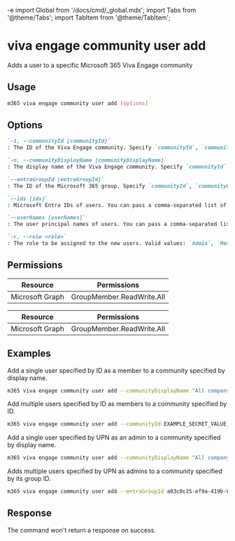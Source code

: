 -e <!-- DISCLAIMER: All secrets, passwords, and sensitive values in this document are examples only and not real credentials. -->
import Global from '/docs/cmd/_global.mdx';
import Tabs from '@theme/Tabs';
import TabItem from '@theme/TabItem';

# viva engage community user add

Adds a user to a specific Microsoft 365 Viva Engage community

## Usage

```sh
m365 viva engage community user add [options]
```

## Options

```md definition-list
`-i, --communityId [communityId]`
: The ID of the Viva Engage community. Specify `communityId`, `communityDisplayName` or `entraGroupId`.

`-n, --communityDisplayName [communityDisplayName]`
: The display name of the Viva Engage community. Specify `communityId`, `communityDisplayName` or `entraGroupId`.

`--entraGroupId [entraGroupId]`
: The ID of the Microsoft 365 group. Specify `communityId`, `communityDisplayName` or `entraGroupId`.

`--ids [ids]`
: Microsoft Entra IDs of users. You can pass a comma-separated list of multiple IDs. Specify either `ids` or `userNames` but not both.

`--userNames [userNames]`
: The user principal names of users. You can pass a comma-separated list of multiple UPNs. Specify either `ids` or `userNames` but not both.

`-r, --role <role>`
: The role to be assigned to the new users. Valid values: `Admin`, `Member`.
```

<Global />

## Permissions

<Tabs>
  <TabItem value="Delegated">

  | Resource        | Permissions               |
  |-----------------|---------------------------|
  | Microsoft Graph | GroupMember.ReadWrite.All |

  </TabItem>
  <TabItem value="Application">

  | Resource        | Permissions               |
  |-----------------|---------------------------|
  | Microsoft Graph | GroupMember.ReadWrite.All |

  </TabItem>
</Tabs>

## Examples

Add a single user specified by ID as a member to a community specified by display name.

```sh
m365 viva engage community user add --communityDisplayName "All company" --ids 098b9f52-f48c-4401-819f-29c33794c3f5 --role Member
```

Add multiple users specified by ID as members to a community specified by ID.

```sh
m365 viva engage community user add --communityId EXAMPLE_SECRET_VALUE_PLACEHOLDER --ids "098b9f52-f48c-4401-819f-29c33794c3f5,f1e06e31-3abf-4746-83c2-1513d71f38b8" --role Member
```

Add a single user specified by UPN as an admin to a community specified by display name.

```sh
m365 viva engage community user add --communityDisplayName "All company" --userNames john.doe@contoso.com --role Admin
```

Adds multiple users specified by UPN as admins to a community specified by its group ID.

```sh
m365 viva engage community user add --entraGroupId a03c0c35-ef9a-419b-8cab-f89e0a8d2d2a --userNames "john.doe@contoso.com,adele.vance@contoso.com" --role Admin
```

## Response

The command won't return a response on success.
